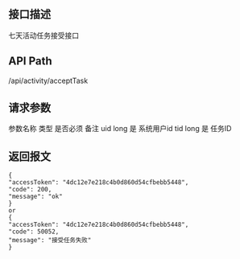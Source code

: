 ## 接口描述
七天活动任务接受接口
## API Path
/api/activity/acceptTask
## 请求参数
参数名称	类型	是否必须	备注
uid	long	是	系统用户id
tid	long	是	任务ID
## 返回报文
    {
    "accessToken": "4dc12e7e218c4b0d860d54cfbebb5448",
    "code": 200,
    "message": "ok"
    }
    or
    {
    "accessToken": "4dc12e7e218c4b0d860d54cfbebb5448",
    "code": 50052,
    "message": "接受任务失败"
    }
